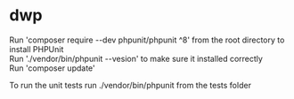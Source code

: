# dwp

Run 'composer require --dev phpunit/phpunit ^8' from the root directory to install PHPUnit<br />
Run './vendor/bin/phpunit --vesion' to make sure it installed correctly<br />
Run 'composer update'

To run the unit tests run ./vendor/bin/phpunit from the tests folder
